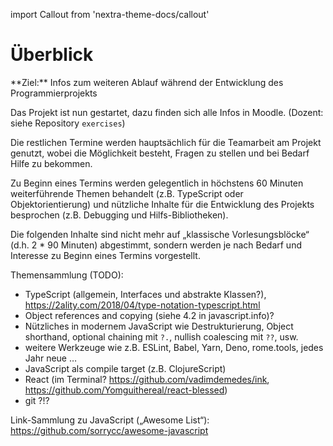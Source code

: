 import Callout from 'nextra-theme-docs/callout'

# Überblick

<Callout>  
  **Ziel:** Infos zum weiteren Ablauf während der Entwicklung des Programmierprojekts
</Callout>

Das Projekt ist nun gestartet, dazu finden sich
alle Infos in Moodle. (Dozent: siehe Repository
`exercises`)

Die restlichen Termine werden hauptsächlich für
die Teamarbeit am Projekt genutzt, wobei die 
Möglichkeit besteht, Fragen zu stellen und bei
Bedarf Hilfe zu bekommen. 

Zu Beginn eines Termins werden gelegentlich in
höchstens 60 Minuten weiterführende Themen 
behandelt (z.B. TypeScript oder Objektorientierung) 
und nützliche Inhalte für die Entwicklung des
Projekts besprochen (z.B. Debugging und 
Hilfs-Bibliotheken).

Die folgenden Inhalte sind nicht mehr auf
„klassische Vorlesungsblöcke“ (d.h. 2 * 90 Minuten)
abgestimmt, sondern werden je nach Bedarf und
Interesse zu Beginn eines Termins vorgestellt. 

Themensammlung (TODO):

- TypeScript (allgemein, Interfaces und abstrakte Klassen?), https://2ality.com/2018/04/type-notation-typescript.html
- Object references and copying (siehe 4.2 in javascript.info)?
- Nützliches in modernem JavaScript wie Destrukturierung, Object shorthand, optional chaining mit `?.`, nullish coalescing mit `??`, usw.
- weitere Werkzeuge wie z.B. ESLint, Babel, Yarn, Deno, rome.tools, jedes Jahr neue …
- JavaScript als compile target (z.B. ClojureScript)
- React (im Terminal? https://github.com/vadimdemedes/ink, https://github.com/Yomguithereal/react-blessed)
- git ?!?

Link-Sammlung zu JavaScript („Awesome List“): 
https://github.com/sorrycc/awesome-javascript




